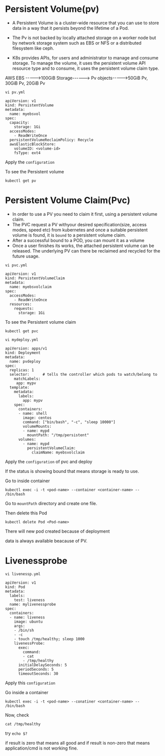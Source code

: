 # Persistent Volume(pv)

- A Persistent Volume is a cluster-wide resource that you can use to store data in a way that it persists beyond the lifetime of a Pod.

- The Pv is not backed by locally attached storage on a worker node but by network storage system such as EBS or NFS or a distributed filesystem like ceph.

- K8s provides APIs, for users and administrator to manage and consume storage. To manage the volume, it uses the persistent volume API resource type and to consume, it uses the persistent volume claim type.

AWS EBS ----->100GiB Storage------> Pv objects----->50GiB Pv, 30GiB Pv, 20GiB Pv

`vi pv.yml`

```
apiVersion: v1
kind: PersistentVolume
metadata:
  name: myebsvol
spec:
  capacity:
    storage: 1Gi
  accessModes:
    - ReadWriteOnce
  persistentVolumeReclaimPolicy: Recycle
  awsElasticBlockStore:
    volumeID: <volume-id>         
    fsType: ext4
```
Apply the `configuration`

To see the Persistent volume
```
kubectl get pv
```

# Persistent Volume Claim(Pvc)

- In order to use a PV you need to claim it first, using a persistent volume claim.
- The PVC request a PV withyour desired specification(size, access modes, speed etc) from kubernetes and once a suitable persistent volume is found, it is `bound` to a persistent volume claim.
- After a successful bound to a POD, you can mount it as a volume
- Once a user finishes its works, the attached persistent volume can be released. The underlying PV can there be reclaimed and recycled for the future usage.
  

`vi pvc.yml`

```
apiVersion: v1
kind: PersistentVolumeClaim
metadata:
  name: myebsvolclaim
spec:
  accessModes:
    - ReadWriteOnce
  resources:
    requests:
      storage: 1Gi
```
To see the Persistent volume claim
```
kubectl get pvc
```

`vi mydeploy.yml`

```
apiVersion: apps/v1
kind: Deployment
metadata:
  name: pvdeploy
spec:
  replicas: 1
  selector:      # tells the controller which pods to watch/belong to
    matchLabels:
     app: mypv
  template:
    metadata:
      labels:
        app: mypv
    spec:
      containers:
      - name: shell
        image: centos
        command: ["bin/bash", "-c", "sleep 10000"]
        volumeMounts:
        - name: mypd
          mountPath: "/tmp/persistent"
      volumes:
        - name: mypd
          persistentVolumeClaim:
            claimName: myebsvolclaim
```
Apply the `configuration` of pvc and deploy

If the status is showing bound that means storage is ready to use.

Go to inside container

```
kubectl exec -i -t <pod-name> --container <container-name> -- /bin/bash
```
Go to `mountPath` directory and create one file.

Then delete this Pod

```
kubectl delete Pod <Pod-name>
```
There will new pod created because of deployment

data is always available beacause of PV.

# Livenessprobe

`vi livenessp.yml`

```
apiVersion: v1
kind: Pod
metadata:
  labels:
    test: liveness
  name: mylivenessprobe
spec:
  containers:
  - name: liveness
    image: ubuntu
    args:
    - /bin/sh
    - -c
    - touch /tmp/healthy; sleep 1000
    livenessProbe:                                          
      exec:
        command:                                         
        - cat                
        - /tmp/healthy
      initialDelaySeconds: 5          
      periodSeconds: 5                               
      timeoutSeconds: 30
```

Apply this `configuration`

Go inside a container

```
kubectl exec -i -t <pod-name> --conatiner <container-name> -- /bin/bash
```
Now, check

```
cat /tmp/healthy
```
try `echo $?`

if result is zero that means all good and if result is non-zero that means application/cmd is not working fine.

